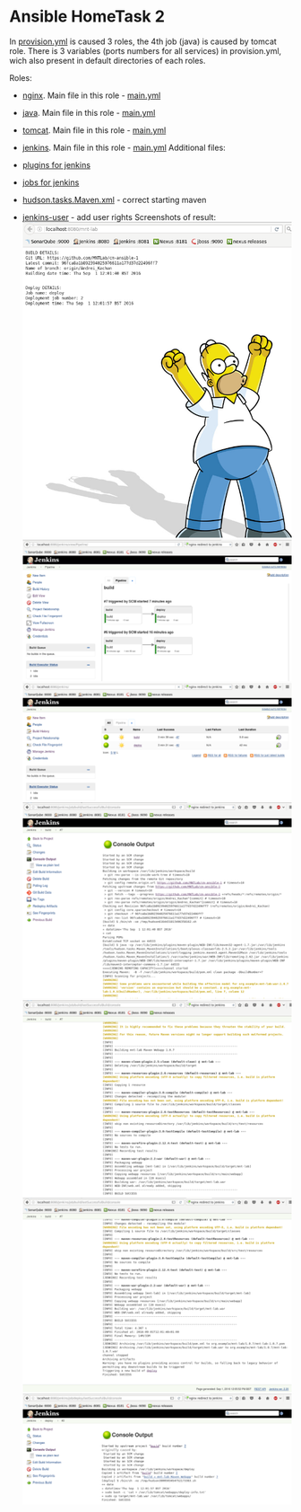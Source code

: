 # Ansible HomeTask 2

In [provision.yml](/vagrant/ansible/provision.yml) is caused 3 roles, the 4th job (java) is caused by tomcat role.
There is 3 variables (ports numbers for all services) in provision.yml, wich also present in default directories of each roles. 

Roles:
 - [nginx](vagrant/ansible/roles/web). Main file in this role - [main.yml](vagrant/ansible/roles/web/tasks/main.yml)
 
 - [java](vagrant/ansible/roles/java). Main file in this role - [main.yml](vagrant/ansible/roles/java/tasks/main.yml)
 
 - [tomcat](vagrant/ansible/roles/tomcat). Main file in this role - [main.yml](vagrant/ansible/roles/tomcat/tasks/main.yml)
 
 - [jenkins](vagrant/ansible/roles/jenkins). Main file in this role - [main.yml](vagrant/ansible/roles/jenkins/tasks/main.yml)
Additional files:
 - [plugins for jenkins](vagrant/plugins/)
 - [jobs for jenkins](vagrant/jobs/)
 - [hudson.tasks.Maven.xml](vagrant/hudson.tasks.Maven.xml) - correct starting maven 
 - [jenkins-user](vagrant/jenkins-user) - add user rights
Screenshots of result: 
![1](https://github.com/MNTLab/cm-ansible-2/blob/Andrei_Kachan/resources/homer.png)
![0](https://github.com/MNTLab/cm-ansible-1/blob/Andrei_Kachan/resources/5.png)
![2](https://github.com/MNTLab/cm-ansible-2/blob/Andrei_Kachan/resources/jobs.png)
![3](https://github.com/MNTLab/cm-ansible-2/blob/Andrei_Kachan/resources/build_1.png)
![4](https://github.com/MNTLab/cm-ansible-2/blob/Andrei_Kachan/resources/build_2.png)
![5](https://github.com/MNTLab/cm-ansible-2/blob/Andrei_Kachan/resources/build_3.png)
![6](https://github.com/MNTLab/cm-ansible-2/blob/Andrei_Kachan/resources/deploy.png)

   

